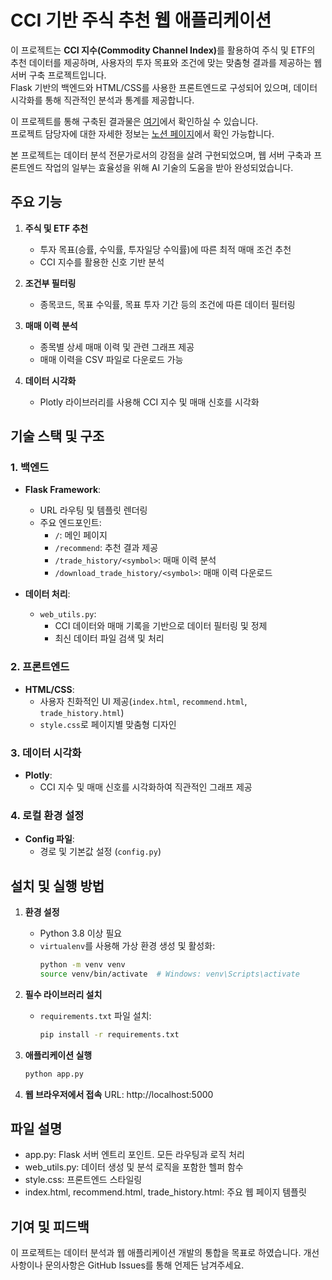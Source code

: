 # CCI 기반 주식 추천 웹 애플리케이션

이 프로젝트는 <strong>CCI 지수(Commodity Channel Index)</strong>를 활용하여 주식 및 ETF의 추천 데이터를 제공하며, 사용자의 투자 목표와 조건에 맞는 맞춤형 결과를 제공하는 웹서버 구축 프로젝트입니다.  
Flask 기반의 백엔드와 HTML/CSS를 사용한 프론트엔드로 구성되어 있으며, 데이터 시각화를 통해 직관적인 분석과 통계를 제공합니다.

이 프로젝트를 통해 구축된 결과물은 [여기](https://giminsu.github.io/)에서 확인하실 수 있습니다.  
프로젝트 담당자에 대한 자세한 정보는 [노션 페이지](https://giminsu.notion.site/Insu-Gim-138a6af6ee5880a0b4cac6cdadf33a19)에서 확인 가능합니다.  

본 프로젝트는 데이터 분석 전문가로서의 강점을 살려 구현되었으며, 웹 서버 구축과 프론트엔드 작업의 일부는 효율성을 위해 AI 기술의 도움을 받아 완성되었습니다.

## 주요 기능

1. **주식 및 ETF 추천**
   - 투자 목표(승률, 수익률, 투자일당 수익률)에 따른 최적 매매 조건 추천
   - CCI 지수를 활용한 신호 기반 분석

2. **조건부 필터링**
   - 종목코드, 목표 수익률, 목표 투자 기간 등의 조건에 따른 데이터 필터링

3. **매매 이력 분석**
   - 종목별 상세 매매 이력 및 관련 그래프 제공
   - 매매 이력을 CSV 파일로 다운로드 가능

4. **데이터 시각화**
   - Plotly 라이브러리를 사용해 CCI 지수 및 매매 신호를 시각화

## 기술 스택 및 구조

### 1. **백엔드**
- **Flask Framework**:
  - URL 라우팅 및 템플릿 렌더링
  - 주요 엔드포인트:
    - `/`: 메인 페이지
    - `/recommend`: 추천 결과 제공
    - `/trade_history/<symbol>`: 매매 이력 분석
    - `/download_trade_history/<symbol>`: 매매 이력 다운로드

- **데이터 처리**:
  - `web_utils.py`:
    - CCI 데이터와 매매 기록을 기반으로 데이터 필터링 및 정제
    - 최신 데이터 파일 검색 및 처리

### 2. **프론트엔드**
- **HTML/CSS**:
  - 사용자 친화적인 UI 제공(`index.html`, `recommend.html`, `trade_history.html`)
  - `style.css`로 페이지별 맞춤형 디자인

### 3. **데이터 시각화**
- **Plotly**:
  - CCI 지수 및 매매 신호를 시각화하여 직관적인 그래프 제공

### 4. **로컬 환경 설정**
- **Config 파일**:
  - 경로 및 기본값 설정 (`config.py`)

## 설치 및 실행 방법

1. **환경 설정**
   - Python 3.8 이상 필요
   - `virtualenv`를 사용해 가상 환경 생성 및 활성화:
     ```bash
     python -m venv venv
     source venv/bin/activate  # Windows: venv\Scripts\activate
     ```

2. **필수 라이브러리 설치**
   - `requirements.txt` 파일 설치:
     ```bash
     pip install -r requirements.txt
     ```

3. **애플리케이션 실행**
   ```bash
   python app.py

4. **웹 브라우저에서 접속**
URL: http://localhost:5000

## 파일 설명
* app.py: Flask 서버 엔트리 포인트. 모든 라우팅과 로직 처리
* web_utils.py: 데이터 생성 및 분석 로직을 포함한 헬퍼 함수
* style.css: 프론트엔드 스타일링
* index.html, recommend.html, trade_history.html: 주요 웹 페이지 템플릿

## 기여 및 피드백
이 프로젝트는 데이터 분석과 웹 애플리케이션 개발의 통합을 목표로 하였습니다.
개선 사항이나 문의사항은 GitHub Issues를 통해 언제든 남겨주세요.
   
